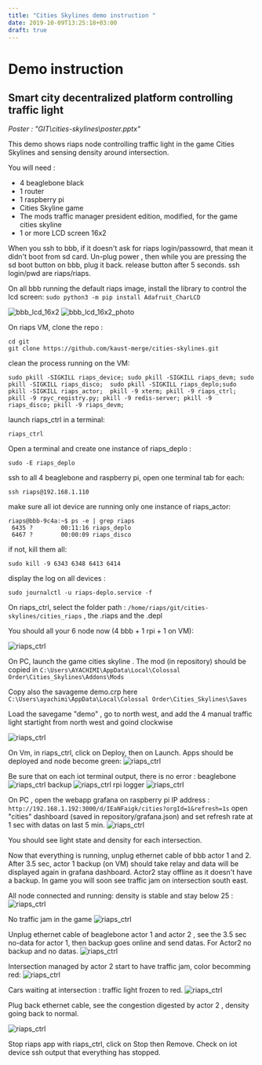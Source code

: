 ```yaml
---
title: "Cities Skylines demo instruction "
date: 2019-10-09T13:25:18+03:00
draft: true
---
```


# Demo instruction 

## Smart city decentralized platform controlling traffic light

_Poster : "GIT\cities-skylines\poster.pptx"_


This demo shows riaps node controlling traffic light in the game Cities Skylines and sensing density around intersection.

You will need :
* 4 beaglebone black
* 1 router
* 1 raspberry pi
* Cities Skyline game
* The mods traffic manager president edition, modified, for the game cities skyline
* 1 or more LCD screen 16x2


When you ssh to bbb, if it doesn't ask for riaps login/passowrd, that mean it didn't boot from sd card. Un-plug power , then while you are pressing the sd boot button on bbb, plug it back. release button after 5 seconds. ssh login/pwd are riaps/riaps.

On all bbb running the default riaps image, install the library to control the lcd screen:
`sudo python3 -m pip install Adafruit_CharLCD`


![bbb_lcd_16x2](/img/cities/BBB_LCD.jpg)
![bbb_lcd_16x2_photo](/img/cities/IMG_2641.jpg)














































































On riaps VM, clone the repo :

```
cd git 
git clone https://github.com/kaust-merge/cities-skylines.git
```

clean the process running on the VM:


```
sudo pkill -SIGKILL riaps_device; sudo pkill -SIGKILL riaps_devm; sudo pkill -SIGKILL riaps_disco;  sudo pkill -SIGKILL riaps_deplo;sudo pkill -SIGKILL riaps_actor;  pkill -9 xterm; pkill -9 riaps_ctrl; pkill -9 rpyc_registry.py; pkill -9 redis-server; pkill -9 riaps_disco; pkill -9 riaps_devm;
```

launch riaps_ctrl in a terminal: 
```
riaps_ctrl
```

Open a terminal and create one instance of riaps_deplo :
```
sudo -E riaps_deplo
```

ssh to all 4 beaglebone and raspberry pi, open one terminal tab for each: 

```
ssh riaps@192.168.1.110
```

make sure all iot device are running only one instance of riaps_actor:

```
riaps@bbb-9c4a:~$ ps -e | grep riaps
 6435 ?        00:11:16 riaps_deplo
 6467 ?        00:00:09 riaps_disco
```

if not, kill them all:
```
sudo kill -9 6343 6348 6413 6414
```

display the log on all devices :
```
sudo journalctl -u riaps-deplo.service -f
```

On riaps_ctrl, select the folder path : `/home/riaps/git/cities-skylines/cities_riaps` , the .riaps and the .depl

You should all your 6 node now (4 bbb + 1 rpi + 1 on VM): 


![riaps_ctrl](/img/cities/mstsc_xVm4fh23c3.png)


On PC, launch the game cities skyline . The mod (in repository) should be copied in `C:\Users\AYACHIMI\AppData\Local\Colossal Order\Cities_Skylines\Addons\Mods`

Copy also the savageme demo.crp here 
`C:\Users\ayachimi\AppData\Local\Colossal Order\Cities_Skylines\Saves`

Load the savegame "demo" , go to north west, and add the 4 manual traffic light startight from north west and goind clockwise 

![riaps_ctrl](/img/cities/mstsc_9i1DdWZrHX.jpg)


On Vm, in riaps_ctrl, click on Deploy, then on Launch. Apps should be deployed and node become green:
![riaps_ctrl](/img/cities/mstsc_cypbK1n8MY.png)



Be sure that on each iot terminal output, there is no error :
beaglebone
![riaps_ctrl](/img/cities/mstsc_Qu1GBZn0da.png)
backup
![riaps_ctrl](/img/cities/mstsc_0wDI1tF1Ew.png)
rpi logger
![riaps_ctrl](/img/cities/mstsc_TVkMcR7mKM.png)
























































On PC , open the webapp grafana on raspberry pi IP address :
`http://192.168.1.192:3000/d/IEaNFaigk/cities?orgId=1&refresh=1s`
open "cities" dashboard (saved in repository/grafana.json) and set refresh rate at 1 sec with datas on last 5 min.
![riaps_ctrl](/img/cities/mstsc_F4KU6IP7bw.png)


You should see light state and density for each intersection.






















Now that everything is running, unplug ethernet cable of bbb actor 1 and 2.
After 3.5 sec, actor 1 backup (on VM) should take relay and data will be displayed again in grafana dashboard. Actor2 stay offline as it doesn't have a backup. In game you will soon see traffic jam on intersection south east.

All node connected and running: density is stable and stay below 25 :
![riaps_ctrl](/img/cities/chrome_eOtvVLkHtD.png)


No traffic jam in the game 
![riaps_ctrl](/img/cities/Cities_jfdYJfm7cC.jpg)




































Unplug ethernet cable of beaglebone actor 1 and actor 2 , see the 3.5 sec no-data for actor 1, then backup goes online and send datas. For Actor2 no backup and no datas.
![riaps_ctrl](/img/cities/chrome_krc1mj6pL7.png)






















Intersection managed by actor 2 start to have traffic jam, color becomming red:
![riaps_ctrl](/img/cities/Cities_14VKlxrTyn.jpg)




















Cars waiting at intersection : traffic light frozen to red. 
![riaps_ctrl](/img/cities/7PfQoZhBfR.jpg)




















Plug back ethernet cable, see the congestion digested by actor 2 , density going back to normal. 

![riaps_ctrl](/img/cities/chrome_k1XyFWs9kp.png)


Stop riaps app with riaps_ctrl, click on Stop then Remove. Check on iot device ssh output that everything has stopped. 
